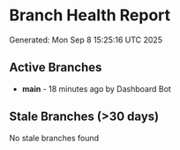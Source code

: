 # Branch Health Report
Generated: Mon Sep  8 15:25:16 UTC 2025

## Active Branches
- **main** - 18 minutes ago by Dashboard Bot

## Stale Branches (>30 days)
No stale branches found
